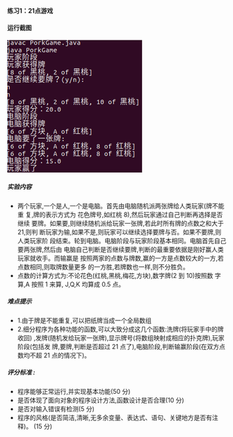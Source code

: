 #### 练习1：21点游戏

#### 运行截图
![](assets/README-c1ae6.png)


##### 实验内容

- 两个玩家,一个是人,一个是电脑。首先由电脑随机派两张牌给人类玩家(牌不能重
复,牌的表示方式为 花色牌号,如红桃 8),然后玩家通过自己判断再选择是否继续
要牌。如果要,则继续随机派给玩家一张牌,若此时所有牌的点数之和大于 21,则判
断玩家为输,如果不是,则玩家可以继续选择要牌与否。如果不要牌,则人类玩家阶
段结束。轮到电脑。电脑阶段与玩家阶段基本相同。电脑首先自己要两张牌,然后由
电脑自己判断是否继续要牌,判断的最重要依据是刚好赢人类玩家就收手。而输赢是
按照两家的点数与牌数,赢的一方是点数较大的一方,若点数相同,则取牌数量更多
的一方胜,若牌数也一样,则不分胜负。
- 点数的计算方式为:不论花色(红桃,黑桃,梅花,方块),数字牌(2 到 10)按照数
字算,A 按照 1 来算, J,Q,K 均算成 0.5 点。

##### 难点提示
- 1.由于牌是不能重复,可以把纸牌当成一个全局数组
- 2.细分程序为各种功能的函数,可以大致分成这几个函数:洗牌(将玩家手中的牌收回)
,发牌(随机发给玩家一张牌),显示牌号(将数组映射成相应的扑克牌),玩家阶段(包括发
  牌,要牌,判断是否超过 21 点了),电脑阶段,判断输赢阶段(在双方点数均不超 21 点的情况下)。

##### 评分标准 :
- 程序能够正常运行,并实现基本功能(50 分)
- 是否体现了面向对象的程序设计方法,函数设计是否合理(10 分)
- 是否对输入错误有检测(5 分)
- 程序的风格(是否简洁,清晰,无多余变量、表达式、语句、关键地方是否有注释)。
(15 分)
